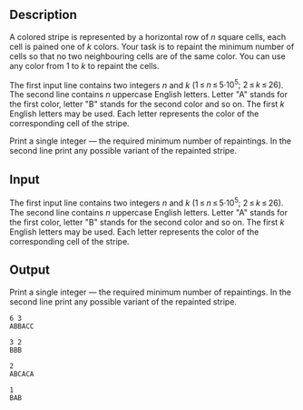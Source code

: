 ## Description

<div><p>A colored stripe is represented by a horizontal row of <span class="tex-span"><i>n</i></span> square cells, each cell is pained one of <span class="tex-span"><i>k</i></span> colors. Your task is to repaint the minimum number of cells so that no two neighbouring cells are of the same color. You can use any color from 1 to <span class="tex-span"><i>k</i></span> to repaint the cells.</p></div><div class="input-specification"><p>The first input line contains two integers <span class="tex-span"><i>n</i></span> and <span class="tex-span"><i>k</i></span> (<span class="tex-span">1 ≤ <i>n</i> ≤ 5·10<sup class="upper-index">5</sup>;&nbsp;2 ≤ <i>k</i> ≤ 26</span>). The second line contains <span class="tex-span"><i>n</i></span> uppercase English letters. Letter "<span class="tex-font-style-tt">A</span>" stands for the first color, letter "<span class="tex-font-style-tt">B</span>" stands for the second color and so on. The first <span class="tex-span"><i>k</i></span> English letters may be used. Each letter represents the color of the corresponding cell of the stripe.</p></div><div class="output-specification"><p>Print a single integer — the required minimum number of repaintings. In the second line print any possible variant of the repainted stripe.</p></div>

## Input

<p>The first input line contains two integers <span class="tex-span"><i>n</i></span> and <span class="tex-span"><i>k</i></span> (<span class="tex-span">1 ≤ <i>n</i> ≤ 5·10<sup class="upper-index">5</sup>;&nbsp;2 ≤ <i>k</i> ≤ 26</span>). The second line contains <span class="tex-span"><i>n</i></span> uppercase English letters. Letter "<span class="tex-font-style-tt">A</span>" stands for the first color, letter "<span class="tex-font-style-tt">B</span>" stands for the second color and so on. The first <span class="tex-span"><i>k</i></span> English letters may be used. Each letter represents the color of the corresponding cell of the stripe.</p>

## Output

<p>Print a single integer — the required minimum number of repaintings. In the second line print any possible variant of the repainted stripe.</p>





```input1
6 3
ABBACC

```




```input2
3 2
BBB

```




```output1
2
ABCACA

```




```output2
1
BAB

```


